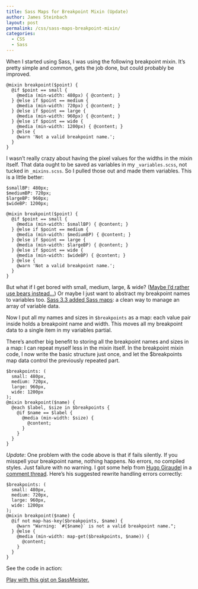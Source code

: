 ```yaml
---
title: Sass Maps for Breakpoint Mixin (Update)
author: James Steinbach
layout: post
permalink: /css/sass-maps-breakpoint-mixin/
categories:
  - CSS
  - Sass
---
```

When I started using Sass, I was using the following breakpoint mixin. It&#8217;s pretty simple and common, gets the job done, but could probably be improved.

    @mixin breakpoint($point) {
      @if $point == small {
        @media (min-width: 480px) { @content; }
      } @else if $point == medium {
        @media (min-width: 720px) { @content; }
      } @else if $point == large {
        @media (min-width: 960px) { @content; }
      } @else if $point == wide {
        @media (min-width: 1200px) { @content; }
      } @else {
        @warn 'Not a valid breakpoint name.';
      }
    }

I wasn&#8217;t really crazy about having the pixel values for the widths in the mixin itself. That data ought to be saved as variables in my `_variables.scss`, not tucked in `_mixins.scss`. So I pulled those out and made them variables. This is a little better:

    $smallBP: 480px;
    $mediumBP: 720px;
    $largeBP: 960px;
    $wideBP: 1200px;

    @mixin breakpoint($point) {
      @if $point == small {
        @media (min-width: $smallBP) { @content; }
      } @else if $point == medium {
        @media (min-width: $mediumBP) { @content; }
      } @else if $point == large {
        @media (min-width: $largeBP) { @content; }
      } @else if $point == wide {
        @media (min-width: $wideBP) { @content; }
      } @else {
        @warn 'Not a valid breakpoint name.';
      }
    }

But what if I get bored with small, medium, large, & wide? ([Maybe I&#8217;d rather use bears instead…][1]) Or maybe I just want to abstract my breakpoint names to variables too. [Sass 3.3 added Sass maps][2]: a clean way to manage an array of variable data.

Now I put all my names and sizes in `$breakpoints` as a map: each value pair inside holds a breakpoint name and width. This moves all my breakpoint data to a single item in my variables partial.

There&#8217;s another big benefit to storing all the breakpoint names and sizes in a map: I can repeat myself less in the mixin itself. In the breakpoint mixin code, I now write the basic structure just once, and let the $breakpoints map data control the previously repeated part.

    $breakpoints: (
      small: 480px,
      medium: 720px,
      large: 960px,
      wide: 1200px
    );
    @mixin breakpoint($name) {
      @each $label, $size in $breakpoints {
        @if $name == $label {
          @media (min-width: $size) {
            @content;
          }
        }
      }
    }

*Update*: One problem with the code above is that if fails silently. If you misspell your breakpoint name, nothing happens. No errors, no compiled styles. Just failure with no warning. I got some help from [Hugo Giraudel][3] in a [comment thread][4]. Here&#8217;s his suggested rewrite handling errors correctly:

    $breakpoints: (
      small: 480px,
      medium: 720px,
      large: 960px,
      wide: 1200px
    );
    @mixin breakpoint($name) {
      @if not map-has-key($breakpoints, $name) {
        @warn "Warning: `#{$name}` is not a valid breakpoint name.";
      } @else {
        @media (min-width: map-get($breakpoints, $name)) {
          @content;
        }
      }
    }

See the code in action:

<p class="sassmeister" data-gist-id="c88f9357661530a02f9b" data-height="480">
  <a href="http://sassmeister.com/gist/c88f9357661530a02f9b">Play with this gist on SassMeister.</a>
</p>

 [1]: http://css-tricks.com/media-queries-sass-3-2-and-codekit/ "Chris Coyier names his media queries after bears."
 [2]: http://blog.sass-lang.com/posts/184094-sass-33-is-released "Sass 3.3 Release"
 [3]: http://hugogiraudel.com/ "Hugo Giraudel - Sass Guru"
 [4]: http://www.sitepoint.com/css-sass-styleguide/#comment-1288013797 "My Current CSS and Sass Styleguide"
